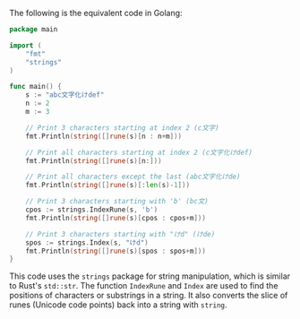 The following is the equivalent code in Golang:

```go
package main

import (
	"fmt"
	"strings"
)

func main() {
	s := "abc文字化けdef"
	n := 2
	m := 3

	// Print 3 characters starting at index 2 (c文字)
	fmt.Println(string([]rune(s)[n : n+m]))

	// Print all characters starting at index 2 (c文字化けdef)
	fmt.Println(string([]rune(s)[n:]))

	// Print all characters except the last (abc文字化けde)
	fmt.Println(string([]rune(s)[:len(s)-1]))

	// Print 3 characters starting with 'b' (bc文)
	cpos := strings.IndexRune(s, 'b')
	fmt.Println(string([]rune(s)[cpos : cpos+m]))

	// Print 3 characters starting with "けd" (けde)
	spos := strings.Index(s, "けd")
	fmt.Println(string([]rune(s)[spos : spos+m]))
}
```

This code uses the `strings` package for string manipulation, which is similar to Rust's `std::str`. The function `IndexRune` and `Index` are used to find the positions of characters or substrings in a string. It also converts the slice of runes (Unicode code points) back into a string with `string`.
